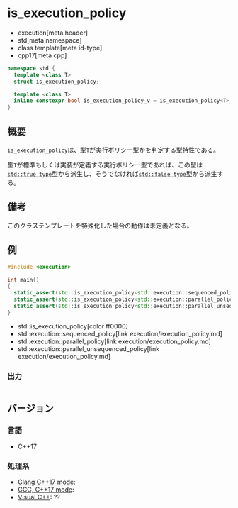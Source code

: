 # is_execution_policy
* execution[meta header]
* std[meta namespace]
* class template[meta id-type]
* cpp17[meta cpp]

```cpp
namespace std {
  template <class T>
  struct is_execution_policy;

  template <class T>
  inline constexpr bool is_execution_policy_v = is_execution_policy<T>::value;
}
```

## 概要
`is_execution_policy`は、型`T`が実行ポリシー型かを判定する型特性である。

型`T`が標準もしくは実装が定義する実行ポリシー型であれば、この型は[`std::true_type`](/reference/type_traits/true_type.md)型から派生し、そうでなければ[`std::false_type`](/reference/type_traits/false_type.md)型から派生する。


## 備考
このクラステンプレートを特殊化した場合の動作は未定義となる。


## 例
```cpp example
#include <execution>

int main()
{
  static_assert(std::is_execution_policy<std::execution::sequenced_policy>{});
  static_assert(std::is_execution_policy<std::execution::parallel_policy>{});
  static_assert(std::is_execution_policy<std::execution::parallel_unsequenced_policy>{});
}
```
* std::is_execution_policy[color ff0000]
* std::execution::sequenced_policy[link execution/execution_policy.md]
* std::execution::parallel_policy[link execution/execution_policy.md]
* std::execution::parallel_unsequenced_policy[link execution/execution_policy.md]

### 出力
```
```

## バージョン
### 言語
- C++17

### 処理系
- [Clang C++17 mode](/implementation.md#clang):
- [GCC, C++17 mode](/implementation.md#gcc):
- [Visual C++](/implementation.md#visual_cpp): ??
